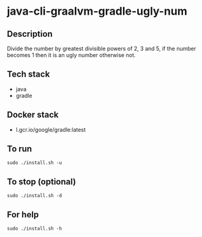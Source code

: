 # java-cli-graalvm-gradle-ugly-num

## Description
Divide the number by greatest divisible powers of 2, 3 and 5, if the number becomes 1 then it is an ugly number otherwise not.

## Tech stack
- java
- gradle

## Docker stack
- l.gcr.io/google/gradle:latest

## To run
`sudo ./install.sh -u`

## To stop (optional)
`sudo ./install.sh -d`

## For help
`sudo ./install.sh -h`